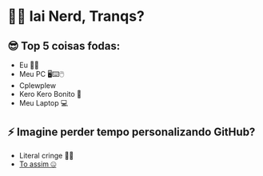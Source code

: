 # 🐱‍👓 Iai Nerd, Tranqs? 

## 😎 Top 5 coisas fodas:
- Eu 👨‍💻
- Meu PC 🖥⌨🖱
- Cplewplew
- Kero Kero Bonito 🦩
- Meu Laptop 💻

## ⚡ Imagine perder tempo personalizando GitHub?
 - Literal cringe 🏃‍♂️
 - [To assim 🤐](https://shorturl.at/anqHU)
